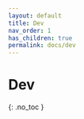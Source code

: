 ```yaml
---
layout: default
title: Dev
nav_order: 1
has_children: true
permalink: docs/dev
---
```


# Dev
{: .no_toc }